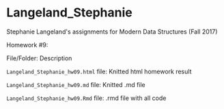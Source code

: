 # Langeland_Stephanie
Stephanie Langeland's assignments for Modern Data Structures (Fall 2017)

Homework #9:

File/Folder:  Description 

`Langeland_Stephanie_hw09.html` file:  Knitted html homework result 

`Langeland_Stephanie_hw09.md` file:  Knitted .md file

`Langeland_Stephanie_hw09.Rmd` file:  .rmd file with all code
